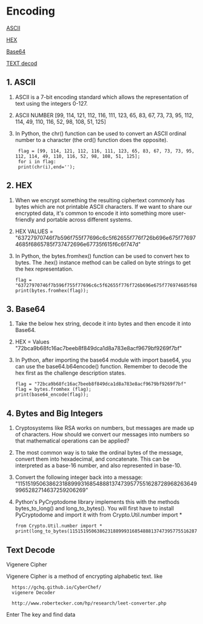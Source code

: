 # Encoding

[ASCII](#ASCII)

[HEX](#HEX)

[Base64](#base64)

[TEXT decod](Text-decode)

## 1. ASCII

1. ASCII is a 7-bit encoding standard which allows the representation of text using the integers 0-127.
2. ASCII NUMBER [99, 114, 121, 112, 116, 111, 123, 65, 83, 67, 73, 73, 95, 112, 114, 49, 110, 116, 52, 98, 108, 51, 125]
3. In Python, the chr() function can be used to convert an ASCII ordinal number to a character (the ord() function does the opposite).
 
        flag = [99, 114, 121, 112, 116, 111, 123, 65, 83, 67, 73, 73, 95, 112, 114, 49, 110, 116, 52, 98, 108, 51, 125];
        for i in flag:
        print(chr(i),end='');


## 2. HEX

1. When we encrypt something the resulting ciphertext commonly has bytes which are not printable ASCII characters. If we want to share our encrypted data, it's common to encode it into something more user-friendly and portable across different systems.
2.  HEX VALUES = "63727970746f7b596f755f77696c6c5f62655f776f726b696e675f776974685f6865785f737472696e67735f615f6c6f747d"
3.  In Python, the bytes.fromhex() function can be used to convert hex to bytes. The .hex() instance method can be called on byte strings to get the hex representation.

        flag = "63727970746f7b596f755f77696c6c5f62655f776f726b696e675f776974685f6865785f737472696e67735f615f6c6f747d"
        print(bytes.fromhex(flag));


## 3. Base64 

1. Take the below hex string, decode it into bytes and then encode it into Base64.
2. HEX = Values "72bca9b68fc16ac7beeb8f849dca1d8a783e8acf9679bf9269f7bf"
3.  In Python, after importing the base64 module with import base64, you can use the base64.b64encode() function. Remember to decode the hex first as the challenge description states.

        flag = "72bca9b68fc16ac7beeb8f849dca1d8a783e8acf9679bf9269f7bf"
        flag = bytes.fromhex (flag);
        print(base64_encode(flag));



##  4. Bytes and Big Integers

1. Cryptosystems like RSA works on numbers, but messages are made up of characters. How should we convert our messages into numbers so that mathematical operations can be applied?
2. The most common way is to take the ordinal bytes of the message, convert them into hexadecimal, and concatenate. This can be interpreted as a base-16 number, and also represented in base-10.
3. Convert the following integer back into a message: "11515195063862318899931685488813747395775516287289682636499965282714637259206269"
4.  Python's PyCryptodome library implements this with the methods bytes_to_long() and long_to_bytes(). You will first have to install PyCryptodome and import it with from Crypto.Util.number import *

        from Crypto.Util.number import *
        print(long_to_bytes(11515195063862318899931685488813747395775516287289682636499965282714637259206269));


## Text Decode

Vigenere Cipher

Vigenere Cipher is a method of encrypting alphabetic text. like

      https://gchq.github.io/CyberChef/
      vigenere Decoder 
      
      http://www.robertecker.com/hp/research/leet-converter.php
      
Enter The key and find data 

     






















